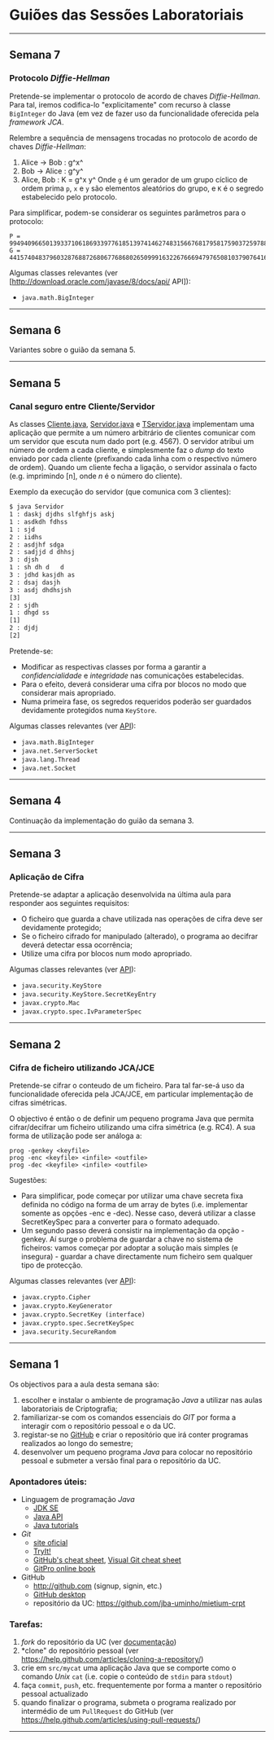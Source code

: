 # Guiões das Sessões Laboratoriais


---
## Semana 7

### Protocolo *Diffie-Hellman*

Pretende-se implementar o protocolo de acordo de chaves *Diffie-Hellman*. Para tal,
iremos codifica-lo "explicitamente" com recurso à classe `BigInteger` do Java (em vez
de fazer uso da funcionalidade oferecida pela *framework JCA*.

Relembre a sequência de mensagens trocadas no protocolo de acordo de chaves
*Diffie-Hellman*:
 1. Alice → Bob : g^x^
 1. Bob → Alice : g^y^
 1. Alice, Bob : K = g^x y^
Onde `g` é um gerador de um grupo cíclico de ordem prima `p`, `x` e `y` são elementos aleatórios do grupo, e `K` é o segredo estabelecido pelo protocolo.

Para simplificar, podem-se considerar os seguintes parâmetros para o protocolo:

```
P = 99494096650139337106186933977618513974146274831566768179581759037259788798151499814653951492724365471316253651463342255785311748602922458795201382445323499931625451272600173180136123245441204133515800495917242011863558721723303661523372572477211620144038809673692512025566673746993593384600667047373692203583
G = 44157404837960328768872680677686802650999163226766694797650810379076416463147265401084491113667624054557335394761604876882446924929840681990106974314935015501571333024773172440352475358750668213444607353872754650805031912866692119819377041901642732455911509867728218394542745330014071040326856846990119719675
```


Algumas classes relevantes (ver [http://download.oracle.com/javase/8/docs/api/ API]):

 * `java.math.BigInteger`

---
## Semana 6

Variantes sobre o guião da semana 5.

---
## Semana 5

### Canal seguro entre Cliente/Servidor 

As classes [Cliente.java](Cliente.java),
[Servidor.java](Servidor.java) e [TServidor.java](TServidor.java)
implementam uma aplicação que permite a um número arbitrário de
clientes comunicar com um servidor que escuta num dado port
(e.g. 4567). O servidor atribui um número de ordem a cada cliente, e
simplesmente faz o _dump_ do texto enviado por cada cliente
(prefixando cada linha com o respectivo número de ordem). Quando um
cliente fecha a ligação, o servidor assinala o facto (e.g. imprimindo
[n], onde _n_ é o número do cliente).

Exemplo da execução do servidor (que comunica com 3 clientes):


```bash
$ java Servidor
1 : daskj djdhs slfghfjs askj
1 : asdkdh fdhss
1 : sjd
2 : iidhs
2 : asdjhf sdga
2 : sadjjd d dhhsj
3 : djsh
1 : sh dh d   d
3 : jdhd kasjdh as
2 : dsaj dasjh
3 : asdj dhdhsjsh
[3]
2 : sjdh
1 : dhgd ss
[1]
2 : djdj
[2]
```

Pretende-se:

 * Modificar as respectivas classes por forma a garantir a
   _confidencialidade_ e _integridade_ nas comunicações
   estabelecidas.
 * Para o efeito, deverá considerar uma cifra por blocos no modo que
   considerar mais apropriado.
  * Numa primeira fase, os segredos requeridos poderão ser guardados
    devidamente protegidos numa `KeyStore`.

Algumas classes relevantes (ver
[API](http://docs.oracle.com/javase/8/docs/api/)):

 * `java.math.BigInteger`
 * `java.net.ServerSocket`
 * `java.lang.Thread`
 * `java.net.Socket`


---
## Semana 4

Continuação da implementação do guião da semana 3.

---
## Semana 3

### Aplicação de Cifra

Pretende-se adaptar a aplicação desenvolvida na última aula para responder
aos seguintes requisitos:

 * O ficheiro que guarda a chave utilizada nas operações de cifra deve
   ser devidamente protegido;
 * Se o ficheiro cifrado for manipulado (alterado), o programa ao
   decifrar deverá detectar essa ocorrência;
 * Utilize uma cifra por blocos num modo apropriado.

Algumas classes relevantes (ver
[API](http://docs.oracle.com/javase/8/docs/api/)):

 * `java.security.KeyStore`
 * `java.security.KeyStore.SecretKeyEntry`
 * `javax.crypto.Mac`
 * `javax.crypto.spec.IvParameterSpec`

---
## Semana 2

### Cifra de ficheiro utilizando JCA/JCE

Pretende-se cifrar o conteudo de um ficheiro. Para tal far-se-á uso da
funcionalidade oferecida pela JCA/JCE, em particular implementação de
cifras simétricas.

O objectivo é então o de definir um pequeno programa Java que permita
cifrar/decifrar um ficheiro utilizando uma cifra simétrica
(e.g. RC4). A sua forma de utilização pode ser análoga a:

```
prog -genkey <keyfile>
prog -enc <keyfile> <infile> <outfile>
prog -dec <keyfile> <infile> <outfile>
```

Sugestões:

 * Para simplificar, pode começar por utilizar uma chave secreta fixa
   definida no código na forma de um array de bytes (i.e. implementar
   somente as opções -enc e -dec). Nesse caso, deverá utilizar a
   classe SecretKeySpec para a converter para o formato adequado.
 * Um segundo passo deverá consistir na implementação da opção
   -genkey. Aí surge o problema de guardar a chave no sistema de
   ficheiros: vamos começar por adoptar a solução mais simples (e
   insegura) - guardar a chave directamente num ficheiro sem qualquer
   tipo de protecção.

Algumas classes relevantes (ver [API](http://docs.oracle.com/javase/8/docs/api/)):

 * `javax.crypto.Cipher`
 *  `javax.crypto.KeyGenerator`
 * `javax.crypto.SecretKey (interface)`
 * `javax.crypto.spec.SecretKeySpec`
 * `java.security.SecureRandom`

---
## Semana 1

Os objectivos para a aula desta semana são:
 1. escolher e instalar o ambiente de programação _Java_ a utilizar nas aulas laboratoriais de Criptografia;
 1. familiarizar-se com os comandos essenciais do *GIT* por forma a interagir com o repositório pessoal e o da UC.
 1. registar-se no [GitHub](http://github.com) e criar o repositório que irá conter programas realizados ao longo do semestre;
 1. desenvolver um pequeno programa _Java_ para colocar no repositório pessoal e submeter a versão final para o repositório da UC.

### Apontadores úteis:
 * Linguagem de programação _Java_
   * [JDK SE](http://www.oracle.com/technetwork/java/javase/downloads/index.html)
   * [Java API](http://docs.oracle.com/javase/8/docs/api/)
   * [Java tutorials](http://docs.oracle.com/javase/tutorial/)
 * *Git*
   * [site oficial](https://git-scm.com)
   * [TryIt!](http://try.github.io)
   * [GitHub's cheat sheet](https://training.github.com/kit/downloads/github-git-cheat-sheet.pdf), [Visual Git cheat sheet](http://ndpsoftware.com/git-cheatsheet.html)
   * [GitPro online book](https://git-scm.com/book/en/v2)
 * GitHub
   * <http://github.com> (signup, signin, etc.)
   * [GitHub desktop](https://desktop.github.com)
   * repositório da UC: <https://github.com/jba-uminho/mietium-crpt>

### Tarefas:
 1. *fork* do repositório da UC (ver [documentação](https://help.github.com/articles/fork-a-repo/))
 1. *clone" do repositório pessoal (ver https://help.github.com/articles/cloning-a-repository/)
 1. crie em `src/mycat` uma aplicação Java que se comporte como o comando *Unix* `cat` (i.e. copie o conteúdo de `stdin` para `stdout`)
 1. faça `commit`, `push`, etc. frequentemente por forma a manter o repositório pessoal actualizado
 1. quando finalizar o programa, submeta o programa realizado por intermédio de um `PullRequest` do GitHub (ver https://help.github.com/articles/using-pull-requests/)

---
